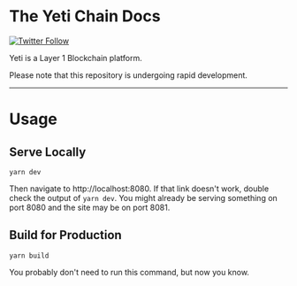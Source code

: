 # The Yeti Chain Docs

[![Twitter Follow](https://img.shields.io/twitter/follow/yetichain.svg?label=optimismPBC&style=social)](https://twitter.com/yetichain)

Yeti is a Layer 1 Blockchain platform.

Please note that this repository is undergoing rapid development.

------


# Usage
## Serve Locally
```shell
yarn dev
```

Then navigate to http://localhost:8080.
If that link doesn't work, double check the output of `yarn dev`. 
You might already be serving something on port 8080 and the site may be on port 8081.

## Build for Production
```shell
yarn build
```

You probably don't need to run this command, but now you know.
